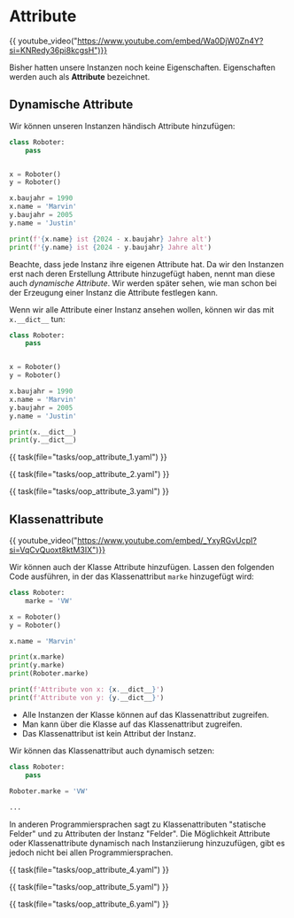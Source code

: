 # Attribute

{{ youtube_video("https://www.youtube.com/embed/Wa0DjW0Zn4Y?si=KNRedy36pi8kcgsH")}}

Bisher hatten unsere Instanzen noch keine Eigenschaften. Eigenschaften werden auch als **Attribute** bezeichnet.

## Dynamische Attribute

Wir können unseren Instanzen händisch Attribute hinzufügen:

```python
class Roboter:
    pass


x = Roboter()
y = Roboter()

x.baujahr = 1990
x.name = 'Marvin'
y.baujahr = 2005
y.name = 'Justin'

print(f'{x.name} ist {2024 - x.baujahr} Jahre alt')
print(f'{y.name} ist {2024 - y.baujahr} Jahre alt')
```


Beachte, dass jede Instanz ihre eigenen Attribute hat. Da wir den Instanzen erst nach deren Erstellung
Attribute hinzugefügt haben, nennt man diese auch _dynamische Attribute_. Wir werden später sehen, wie man
schon bei der Erzeugung einer Instanz die Attribute festlegen kann.

Wenn wir alle Attribute einer Instanz ansehen wollen, können wir das mit `x.__dict__` tun:

```python
class Roboter:
    pass


x = Roboter()
y = Roboter()

x.baujahr = 1990
x.name = 'Marvin'
y.baujahr = 2005
y.name = 'Justin'

print(x.__dict__)
print(y.__dict__)
```

{{ task(file="tasks/oop_attribute_1.yaml") }}

{{ task(file="tasks/oop_attribute_2.yaml") }}

{{ task(file="tasks/oop_attribute_3.yaml") }}

## Klassenattribute

{{ youtube_video("https://www.youtube.com/embed/_YxyRGvUcpI?si=VqCvQuoxt8ktM3IX")}}

Wir können auch der Klasse Attribute hinzufügen.
Lassen den folgenden Code ausführen, in der das Klassenattribut `marke`
hinzugefügt wird:

```python
class Roboter:
    marke = 'VW'

x = Roboter()
y = Roboter()

x.name = 'Marvin'

print(x.marke)
print(y.marke)
print(Roboter.marke)

print(f'Attribute von x: {x.__dict__}')
print(f'Attribute von y: {y.__dict__}')
```


* Alle Instanzen der Klasse können auf das Klassenattribut zugreifen.
* Man kann über die Klasse auf das Klassenattribut zugreifen.
* Das Klassenattribut ist kein Attribut der Instanz.

Wir können das Klassenattribut auch dynamisch setzen:

```python
class Roboter:
    pass
    
Roboter.marke = 'VW'

...
```

In anderen Programmiersprachen sagt zu Klassenattributen "statische Felder" und zu Attributen der Instanz "Felder".
Die Möglichkeit Attribute oder Klassenattribute dynamisch nach Instanziierung hinzuzufügen, 
gibt es jedoch nicht bei allen Programmiersprachen.


{{ task(file="tasks/oop_attribute_4.yaml") }}

{{ task(file="tasks/oop_attribute_5.yaml") }}

{{ task(file="tasks/oop_attribute_6.yaml") }}
